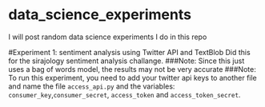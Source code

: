 # data_science_experiments
I will post random data science experiments I do in this repo

#Experiment 1:
sentiment analysis using Twitter API and TextBlob 
Did this for the sirajology sentiment analysis challange.
###Note: 
Since this just uses a bag of words model, the results may not be very accurate
###Note:
To run this experiment, you need to add your twitter api keys to another file and name the file ```access_api.py```
and the variables: ```consumer_key```,```consumer_secret```, ```access_token``` and ```access_token_secret```.

